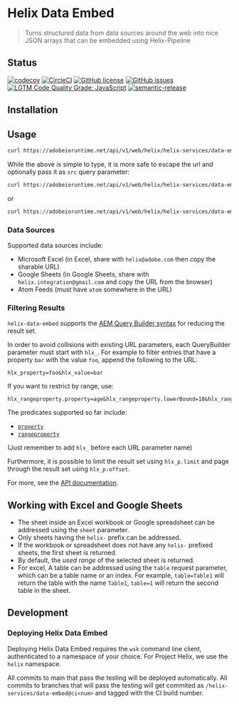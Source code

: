 # Helix Data Embed

> Turns structured data from data sources around the web into nice JSON arrays that can be embedded using Helix-Pipeline

## Status
[![codecov](https://img.shields.io/codecov/c/github/adobe/helix-data-embed.svg)](https://codecov.io/gh/adobe/helix-data-embed)
[![CircleCI](https://img.shields.io/circleci/project/github/adobe/helix-data-embed.svg)](https://circleci.com/gh/adobe/helix-data-embed)
[![GitHub license](https://img.shields.io/github/license/adobe/helix-data-embed.svg)](https://github.com/adobe/helix-data-embed/blob/main/LICENSE.txt)
[![GitHub issues](https://img.shields.io/github/issues/adobe/helix-data-embed.svg)](https://github.com/adobe/helix-data-embed/issues)
[![LGTM Code Quality Grade: JavaScript](https://img.shields.io/lgtm/grade/javascript/g/adobe/helix-data-embed.svg?logo=lgtm&logoWidth=18)](https://lgtm.com/projects/g/adobe/helix-data-embed)
[![semantic-release](https://img.shields.io/badge/%20%20%F0%9F%93%A6%F0%9F%9A%80-semantic--release-e10079.svg)](https://github.com/semantic-release/semantic-release)

## Installation

## Usage

```bash
curl https://adobeioruntime.net/api/v1/web/helix/helix-services/data-embed@v1/https://blogs.adobe.com/psirt/?feed=atom
```

While the above is simple to type, it is more safe to escape the url and optionally pass it as `src` query parameter:

```bash
curl https://adobeioruntime.net/api/v1/web/helix/helix-services/data-embed@v1/https%3A%2F%2Fblogs.adobe.com%2Fpsirt%2F%3Ffeed%3Datom
```

or

```bash
curl https://adobeioruntime.net/api/v1/web/helix/helix-services/data-embed@v1?src=https%3A%2F%2Fblogs.adobe.com%2Fpsirt%2F%3Ffeed%3Datom
```

### Data Sources

Supported data sources include:

- Microsoft Excel (in Excel, share with `helix@adobe.com` then copy the sharable URL)
- Google Sheets (in Google Sheets, share with `helix.integration@gmail.com` and copy the URL from the browser)
- Atom Feeds (must have `atom` somewhere in the URL)

### Filtering Results

`helix-data-embed` supports the [AEM Query Builder syntax](https://docs.adobe.com/content/help/en/experience-manager-65/developing/platform/query-builder/querybuilder-predicate-reference.html) for reducing the result set.

In order to avoid collisions with existing URL parameters, each QueryBuilder parameter must start with `hlx_`. For example to filter entries that have a property `bar` with the value `foo`, append the following to the URL:

```
hlx_property=foo&hlx_value=bar
```

If you want to restrict by range, use:

```
hlx_rangeproperty.property=age&hlx_rangeproperty.lowerBound=18&hlx_rangeproperty.upperBound=99
```

The predicates supported so far include:

- [`property`](https://docs.adobe.com/content/help/en/experience-manager-65/developing/platform/query-builder/querybuilder-predicate-reference.html#property)
- [`rangeproperty`](https://docs.adobe.com/content/help/en/experience-manager-65/developing/platform/query-builder/querybuilder-predicate-reference.html#rangeproperty)

(Just remember to add `hlx_` before each URL parameter name)

Furthermore, it is possible to limit the result set using `hlx_p.limit` and page through the result set using `hlx_p.offset`.

For more, see the [API documentation](docs/API.md).

## Working with Excel and Google Sheets

- The sheet inside an Excel workbook or Google spreadsheet can be addressed using the `sheet` parameter. 
- Only sheets having the `helix-` prefix can be addressed.
- If the workbook or spreadsheet does not have any `helix-` prefixed sheets, the first sheet is returned.
- By default, the _used range_ of the selected sheet is returned.
- For excel, A table can be addressed using the `table` request parameter, which can be a table name or an index. For example, `table=Table1` will return the table with the name `Table1`, `table=1` will return the second table in the sheet.

## Development

### Deploying Helix Data Embed

Deploying Helix Data Embed requires the `wsk` command line client, authenticated to a namespace of your choice. For Project Helix, we use the `helix` namespace.

All commits to main that pass the testing will be deployed automatically. All commits to branches that will pass the testing will get commited as `/helix-services/data-embed@ci<num>` and tagged with the CI build number.
